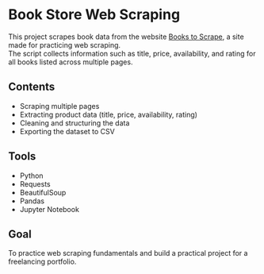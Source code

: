 # Book Store Web Scraping

This project scrapes book data from the website [Books to Scrape](https://books.toscrape.com), a site made for practicing web scraping.  
The script collects information such as title, price, availability, and rating for all books listed across multiple pages.

## Contents
- Scraping multiple pages
- Extracting product data (title, price, availability, rating)
- Cleaning and structuring the data
- Exporting the dataset to CSV

## Tools
- Python  
- Requests  
- BeautifulSoup  
- Pandas  
- Jupyter Notebook

## Goal  
To practice web scraping fundamentals and build a practical project for a freelancing portfolio.

